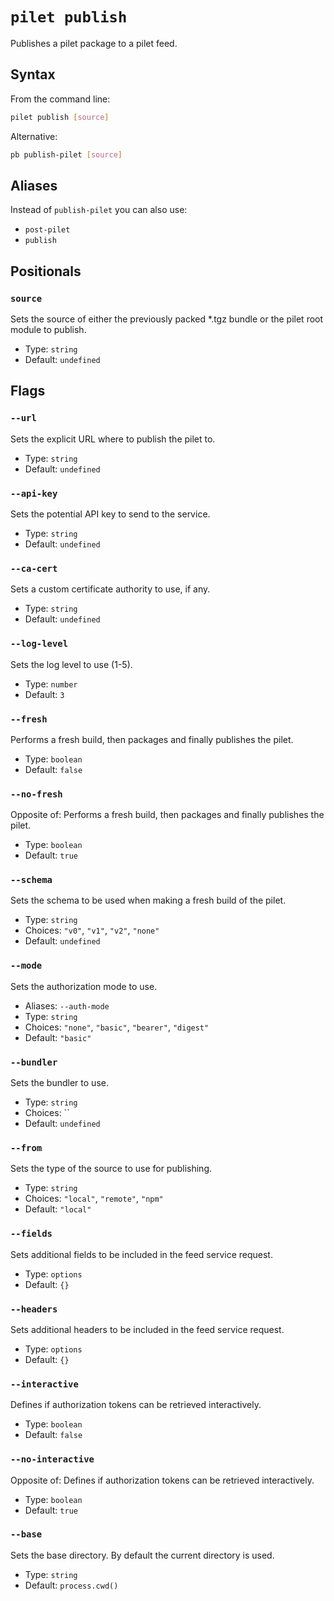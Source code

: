 # `pilet publish`

Publishes a pilet package to a pilet feed.

## Syntax

From the command line:

```sh
pilet publish [source]
```

Alternative:

```sh
pb publish-pilet [source]
```

## Aliases

Instead of `publish-pilet` you can also use:

- `post-pilet`
- `publish`

## Positionals

### `source`

Sets the source of either the previously packed *.tgz bundle or the pilet root module to publish.


- Type: `string`
- Default: `undefined`

## Flags

### `--url`

Sets the explicit URL where to publish the pilet to.


- Type: `string`
- Default: `undefined`

### `--api-key`

Sets the potential API key to send to the service.


- Type: `string`
- Default: `undefined`

### `--ca-cert`

Sets a custom certificate authority to use, if any.


- Type: `string`
- Default: `undefined`

### `--log-level`

Sets the log level to use (1-5).


- Type: `number`
- Default: `3`

### `--fresh`

Performs a fresh build, then packages and finally publishes the pilet.


- Type: `boolean`
- Default: `false`

### `--no-fresh`

Opposite of:
Performs a fresh build, then packages and finally publishes the pilet.


- Type: `boolean`
- Default: `true`

### `--schema`

Sets the schema to be used when making a fresh build of the pilet.


- Type: `string`
- Choices: `"v0"`, `"v1"`, `"v2"`, `"none"`
- Default: `undefined`

### `--mode`

Sets the authorization mode to use.

- Aliases: `--auth-mode`
- Type: `string`
- Choices: `"none"`, `"basic"`, `"bearer"`, `"digest"`
- Default: `"basic"`

### `--bundler`

Sets the bundler to use.


- Type: `string`
- Choices: ``
- Default: `undefined`

### `--from`

Sets the type of the source to use for publishing.


- Type: `string`
- Choices: `"local"`, `"remote"`, `"npm"`
- Default: `"local"`

### `--fields`

Sets additional fields to be included in the feed service request.


- Type: `options`
- Default: `{}`

### `--headers`

Sets additional headers to be included in the feed service request.


- Type: `options`
- Default: `{}`

### `--interactive`

Defines if authorization tokens can be retrieved interactively.


- Type: `boolean`
- Default: `false`

### `--no-interactive`

Opposite of:
Defines if authorization tokens can be retrieved interactively.


- Type: `boolean`
- Default: `true`

### `--base`

Sets the base directory. By default the current directory is used.


- Type: `string`
- Default: `process.cwd()`
